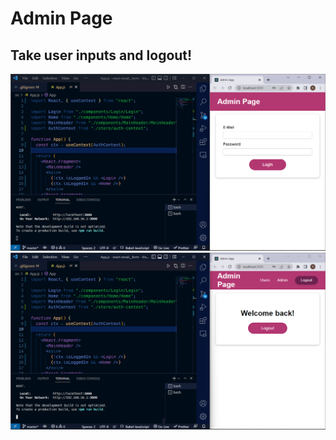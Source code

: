# Admin Page

## Take user inputs and logout!

![login user](/src/assets/bg-1.png?raw=true "login user")
![logout user](/src/assets/bg-2.png?raw=true "logout user")
